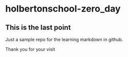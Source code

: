 # holbertonschool-zero_day

## This is the last point

Just a sample repo for the learning markdown in github.

Thank you for your visit
